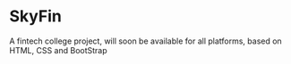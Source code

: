 # SkyFin
A fintech college project, will soon be available for all platforms, based on HTML, CSS and BootStrap
